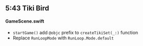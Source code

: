 ## 5:43 Tiki Bird

#### GameScene.swift

- `startGame()` add `@objc` prefix to `createTikiSet(_:)` function
- Replace `RunLoopMode` with `RunLoop.Mode.default`
